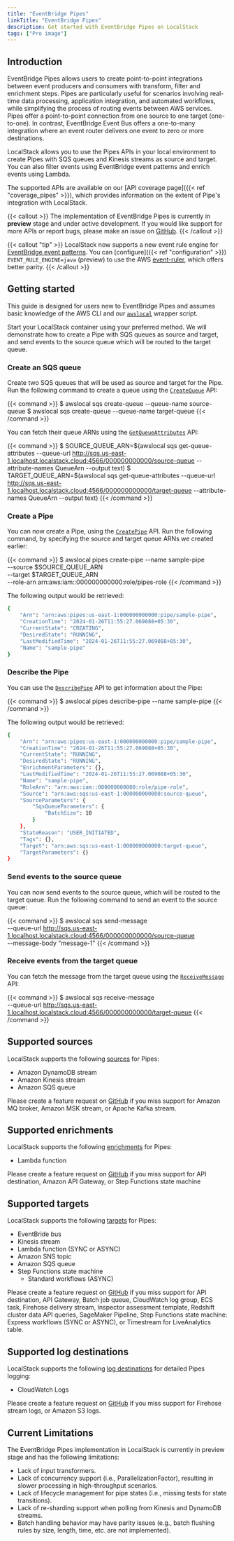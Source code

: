 ```yaml
---
title: "EventBridge Pipes"
linkTitle: "EventBridge Pipes"
description: Get started with EventBridge Pipes on LocalStack
tags: ["Pro image"]
---
```


## Introduction

EventBridge Pipes allows users to create point-to-point integrations between event producers and consumers with transform, filter and enrichment steps. Pipes are particularly useful for scenarios involving real-time data processing, application integration, and automated workflows, while simplifying the process of routing events between AWS services. Pipes offer a point-to-point connection from one source to one target (one-to-one). In contrast, EventBridge Event Bus offers a one-to-many integration where an event router delivers one event to zero or more destinations.

LocalStack allows you to use the Pipes APIs in your local environment to create Pipes with SQS queues and Kinesis streams as source and target. You can also filter events using EventBridge event patterns and enrich events using Lambda.

The supported APIs are available on our [API coverage page]({{< ref "coverage_pipes" >}}), which provides information on the extent of Pipe's integration with LocalStack.

{{< callout >}}
The implementation of EventBridge Pipes is currently in **preview** stage and under active development.
If you would like support for more APIs or report bugs, please make an issue on [GitHub](https://github.com/localstack/localstack/issues/new/choose).
{{< /callout >}}

{{< callout "tip" >}}
LocalStack now supports a new event rule engine for [EventBridge event patterns](https://docs.aws.amazon.com/eventbridge/latest/userguide/eb-event-patterns.html).
You can [configure]({{< ref "configuration" >}}) `EVENT_RULE_ENGINE=java` (preview) to use the AWS [event-ruler](https://github.com/aws/event-ruler), which offers better parity.
{{< /callout >}}

## Getting started

This guide is designed for users new to EventBridge Pipes and assumes basic knowledge of the AWS CLI and our [`awslocal`](https://github.com/localstack/awscli-local) wrapper script.

Start your LocalStack container using your preferred method. We will demonstrate how to create a Pipe with SQS queues as source and target, and send events to the source queue which will be routed to the target queue.

### Create an SQS queue

Create two SQS queues that will be used as source and target for the Pipe. Run the following command to create a queue using the [`CreateQueue`](https://docs.aws.amazon.com/AWSSimpleQueueService/latest/APIReference/API_CreateQueue.html) API:

{{< command >}}
$ awslocal sqs create-queue --queue-name source-queue
$ awslocal sqs create-queue --queue-name target-queue
{{< /command >}}

You can fetch their queue ARNs using the [`GetQueueAttributes`](https://docs.aws.amazon.com/AWSSimpleQueueService/latest/APIReference/API_GetQueueAttributes.html) API:

{{< command >}}
$ SOURCE_QUEUE_ARN=$(awslocal sqs get-queue-attributes --queue-url http://sqs.us-east-1.localhost.localstack.cloud:4566/000000000000/source-queue --attribute-names QueueArn --output text)
$ TARGET_QUEUE_ARN=$(awslocal sqs get-queue-attributes --queue-url http://sqs.us-east-1.localhost.localstack.cloud:4566/000000000000/target-queue --attribute-names QueueArn --output text)
{{< /command >}}

### Create a Pipe

You can now create a Pipe, using the [`CreatePipe`](https://docs.aws.amazon.com/eventbridge/latest/APIReference/API_CreatePipe.html) API. Run the following command, by specifying the source and target queue ARNs we created earlier:

{{< command >}}
$ awslocal pipes create-pipe --name sample-pipe \
        --source $SOURCE_QUEUE_ARN \
        --target $TARGET_QUEUE_ARN \
        --role-arn arn:aws:iam::000000000000:role/pipes-role
{{< /command >}}

The following output would be retrieved:

```bash
{
    "Arn": "arn:aws:pipes:us-east-1:000000000000:pipe/sample-pipe",
    "CreationTime": "2024-01-26T11:55:27.069088+05:30",
    "CurrentState": "CREATING",
    "DesiredState": "RUNNING",
    "LastModifiedTime": "2024-01-26T11:55:27.069088+05:30",
    "Name": "sample-pipe"
}
```

### Describe the Pipe

You can use the [`DescribePipe`](https://docs.aws.amazon.com/eventbridge/latest/APIReference/API_DescribePipe.html) API to get information about the Pipe:

{{< command >}}
$ awslocal pipes describe-pipe --name sample-pipe
{{< /command >}}

The following output would be retrieved:

```bash
{
    "Arn": "arn:aws:pipes:us-east-1:000000000000:pipe/sample-pipe",
    "CreationTime": "2024-01-26T11:55:27.069088+05:30",
    "CurrentState": "RUNNING",
    "DesiredState": "RUNNING",
    "EnrichmentParameters": {},
    "LastModifiedTime": "2024-01-26T11:55:27.069088+05:30",
    "Name": "sample-pipe",
    "RoleArn": "arn:aws:iam::000000000000:role/pipe-role",
    "Source": "arn:aws:sqs:us-east-1:000000000000:source-queue",
    "SourceParameters": {
        "SqsQueueParameters": {
            "BatchSize": 10
        }
    },
    "StateReason": "USER_INITIATED",
    "Tags": {},
    "Target": "arn:aws:sqs:us-east-1:000000000000:target-queue",
    "TargetParameters": {}
}
```

### Send events to the source queue

You can now send events to the source queue, which will be routed to the target queue. Run the following command to send an event to the source queue:

{{< command >}}
$ awslocal sqs send-message \
    --queue-url http://sqs.us-east-1.localhost.localstack.cloud:4566/000000000000/source-queue \
    --message-body "message-1"
{{< /command >}}

### Receive events from the target queue

You can fetch the message from the target queue using the [`ReceiveMessage`](https://docs.aws.amazon.com/AWSSimpleQueueService/latest/APIReference/API_ReceiveMessage.html) API:

{{< command >}}
$ awslocal sqs receive-message \
    --queue-url http://sqs.us-east-1.localhost.localstack.cloud:4566/000000000000/target-queue
{{< /command >}}

## Supported sources

LocalStack supports the following [sources](https://docs.aws.amazon.com/eventbridge/latest/userguide/eb-pipes-event-source.html) for Pipes:

* Amazon DynamoDB stream
* Amazon Kinesis stream
* Amazon SQS queue

Please create a feature request on [GitHub](https://github.com/localstack/localstack/issues/new/choose) if you miss support for
Amazon MQ broker,
Amazon MSK stream,
or Apache Kafka stream.

## Supported enrichments

LocalStack supports the following [enrichments](https://docs.aws.amazon.com/eventbridge/latest/userguide/pipes-enrichment.html) for Pipes:

* Lambda function

Please create a feature request on [GitHub](https://github.com/localstack/localstack/issues/new/choose) if you miss support for
API destination,
Amazon API Gateway,
or Step Functions state machine

## Supported targets

LocalStack supports the following [targets](https://docs.aws.amazon.com/eventbridge/latest/userguide/eb-pipes-event-target.html) for Pipes:

* EventBride bus
* Kinesis stream
* Lambda function (SYNC or ASYNC)
* Amazon SNS topic
* Amazon SQS queue
* Step Functions state machine
  * Standard workflows (ASYNC)

Please create a feature request on [GitHub](https://github.com/localstack/localstack/issues/new/choose) if you miss support for
API destination,
API Gateway,
Batch job queue,
CloudWatch log group,
ECS task,
Firehose delivery stream,
Inspector assessment template,
Redshift cluster data API queries,
SageMaker Pipeline,
Step Functions state machine: Express workflows (SYNC or ASYNC),
or Timestream for LiveAnalytics table.

## Supported log destinations

LocalStack supports the following [log destinations](https://docs.aws.amazon.com/eventbridge/latest/userguide/eb-pipes-logs.html) for detailed Pipes logging:

* CloudWatch Logs

Please create a feature request on [GitHub](https://github.com/localstack/localstack/issues/new/choose) if you miss support for
Firehose stream logs,
or Amazon S3 logs.

## Current Limitations

The EventBridge Pipes implementation in LocalStack is currently in preview stage and has the following limitations:

* Lack of input transformers.
* Lack of concurrency support (i.e., ParallelizationFactor), resulting in slower processing in high-throughput scenarios.
* Lack of lifecycle management for pipe states (i.e., missing tests for state transitions).
* Lack of re-sharding support when polling from Kinesis and DynamoDB streams.
* Batch handling behavior may have parity issues (e.g., batch flushing rules by size, length, time, etc. are not implemented).
